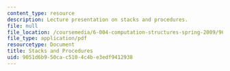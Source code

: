 ```yaml
---
content_type: resource
description: Lecture presentation on stacks and procedures.
file: null
file_location: /coursemedia/6-004-computation-structures-spring-2009/9051d6b950cac5104c4be3edf9412938_MIT6_004s09_lec13.pdf
file_type: application/pdf
resourcetype: Document
title: Stacks and Procedures
uid: 9051d6b9-50ca-c510-4c4b-e3edf9412938
---
```

